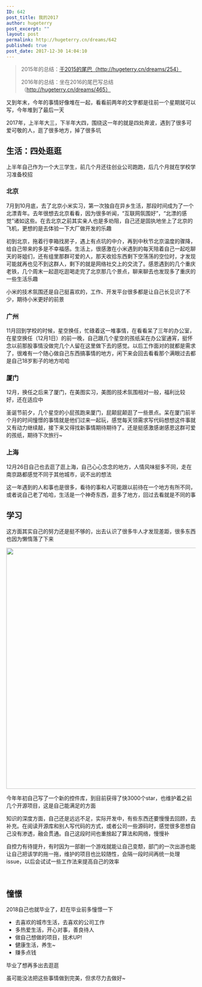 ```yaml
---
ID: 642
post_title: 我的2017
author: hugeterry
post_excerpt: ""
layout: post
permalink: http://hugeterry.cn/dreams/642
published: true
post_date: 2017-12-30 14:04:10
---
```

<blockquote>2015年的总结：<a href="http://hugeterry.cn/dreams/254">于2015的尾巴（http://hugeterry.cn/dreams/254）</a>

2016年的总结：坐在2016的尾巴写总结（http://hugeterry.cn/dreams/465）</blockquote>
又到年末，今年的事情好像堆在一起，看看前两年的文字都是往前一个星期就可以写，今年堆到了最后一天

2017年，上半年大三，下半年大四，围绕这一年的就是四处奔波，遇到了很多可爱可敬的人，逛了很多地方，掉了很多坑
<h2>生活：四处逛逛</h2>
上半年自己作为一个大三学生，前几个月还往创业公司跑跑，后几个月就在学校学习准备校招
<h3>北京</h3>
7月到10月底，去了北京小米实习，第一次独自在异乡生活，那段时间成为了一个北漂青年。去年很想去北京看看，因为很多听闻，“互联网氛围好”，“北漂的感觉”诸如这些。在去北京之前其实亲人也是多劝阻，自己还是固执地坐上了北京的飞机，更想的是去体验一下大厂做开发的乐趣

初到北京，拖着行李箱找房子，遇上有点坑的中介，再到中秋节北京温度的骤降，给自己带来的多是不幸福感。生活上，很感激在小米遇到的每天陪着自己一起吃聊天的哥姐们，还有组里那群可爱的人，那天收拾东西剩下空荡荡的空位时，才发现可能就再也见不到这群人，剩下的就是网络社交上的交流了。感恩遇到的几个重庆老铁，几个周末一起逛吃逛喝走完了北京那几个景点，聊来聊去也发现多了重庆的一些生活乐趣

小米的技术氛围还是自己挺喜欢的，工作、开发平台很多都是让自己长见识了不少，期待小米更好的前景
<h3>广州</h3>
11月回到学校的时候，星空换任，忙碌着这一堆事情，在看看呆了三年的办公室，在星空换任（12月1日）的前一晚，自己跟几个星空的孩纸呆在办公室通宵，挺怀念以前那股事情没做完几个人留在这里做下去的感觉。以后工作面对的就都是需求了，很难有一个随心做自己东西搞事情的地方，闲下来会回去看看那个满眼过去都是自己18岁影子的地方哈哈
<h3>厦门</h3>
12月，换任之后来了厦门，在美图实习，美图的技术氛围相对一般，福利比较好，还在适应中

圣诞节前夕，几个星空的小屁孩跑来厦门，屁颠屁颠逛了一些景点。呆在厦门前半个月的时间憧憬的事情就是他们过来一起玩，感觉每天领需求写代码想想这件事就又有动力继续敲，接下来又得找新事情期待期待了。还是挺感激感谢感恩这群可爱的孩纸，期待下次旅行~
<h3>上海</h3>
12月26日自己也去逛了逛上海，自己心心念念的地方，人情风味挺多不同，走在南京路都感觉不同于其他城市，说不出的想法

这一年遇到的人和事也是很多，看待的事和人可能跟以前待在一个地方有所不同，或者说自己老了哈哈，生活是一个神奇东西，逛多了地方，回过去看就是不同的事
<h2>学习</h2>
这方面其实自己的努力还是挺不够的，出去认识了很多牛人才发现差距，很多东西也因为懒惰落了下来

<a href="http://www.hugeterry.cn/wp-content/uploads/2017/12/屏幕快照-2017-12-30-下午1.23.35.png"><img class="alignnone size-full wp-image-643" src="http://www.hugeterry.cn/wp-content/uploads/2017/12/屏幕快照-2017-12-30-下午1.23.35.png" alt="" width="1307" height="639" /></a>

今年年初自己写了一个新的控件库，到目前获得了快3000个star，也维护着之前几个开源项目，这是自己能满足的方面

知识的深度方面，自己还是远远不足，实际开发中，有些东西还要慢慢去回顾，去补充。在阅读开源库和别人写代码的方式，或者公司一些源码时，感觉很多思想自己没有渗透，融会贯通。自己这段时间也重捨起了算法和网络，慢慢补

自控力有待提升，有时因为一部剧一个游戏就能让自己变颓，部门的一次出游也能让自己把该学的拖一拖，维护的项目也比较随性，会隔一段时间再统一处理issue，以后会试试一些工作法来提高自己的效率

&nbsp;
<h2>憧憬</h2>
2018自己也就毕业了，赶在毕业前多憧憬一下
<ul>
 	<li>去喜欢的城市生活，去喜欢的公司工作</li>
 	<li>多热爱生活，开心对事，善良待人</li>
 	<li>做自己想做的项目，技术UP!</li>
 	<li>健康生活，养生~</li>
 	<li>赚多点钱</li>
</ul>
毕业了想再多出去逛逛

虽可能没法把这些事情做到完美，但求尽力去做好~

&nbsp;

&nbsp;

&nbsp;

&nbsp;